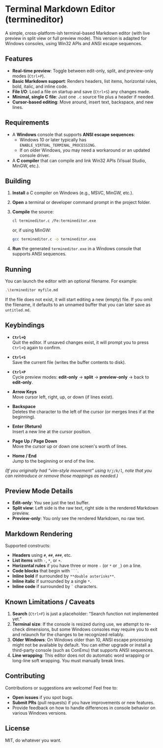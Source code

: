 # Terminal Markdown Editor (termineditor)

A simple, cross-platform-ish terminal-based Markdown editor (with live preview in split view or full preview mode). This version is adapted for Windows consoles, using Win32 APIs and ANSI escape sequences.

## Features

- **Real-time preview**: Toggle between edit-only, split, and preview-only modes (`Ctrl+P`).
- **Basic Markdown support**: Renders headers, list items, horizontal rules, bold, italic, and inline code.
- **File I/O**: Load a file on startup and save (`Ctrl+S`) any changes made.
- **Minimal, single C file**: Just one `.c` source file plus a header if needed.
- **Cursor-based editing**: Move around, insert text, backspace, and new lines.

## Requirements

- A **Windows** console that supports **ANSI escape sequences**:
  - Windows 10 or later typically has `ENABLE_VIRTUAL_TERMINAL_PROCESSING`.
  - If on older Windows, you may need a workaround or an updated console driver.
- A **C compiler** that can compile and link Win32 APIs (Visual Studio, MinGW, etc.).

## Building

1. **Install** a C compiler on Windows (e.g., MSVC, MinGW, etc.).
2. **Open** a terminal or developer command prompt in the project folder.
3. **Compile** the source:

   ```bash
   cl termineditor.c /Fe:termineditor.exe
   ```
   or, if using MinGW:
   ```bash
   gcc termineditor.c -o termineditor.exe
   ```

4. **Run** the generated `termineditor.exe` in a Windows console that supports ANSI sequences.

## Running

You can launch the editor with an optional filename. For example:

```bash
.\termineditor myfile.md
```

If the file does not exist, it will start editing a new (empty) file. If you omit the filename, it defaults to an unnamed buffer that you can later save as `untitled.md`.

## Keybindings

- **`Ctrl+Q`**  
  Quit the editor. If unsaved changes exist, it will prompt you to press `Ctrl+Q` again to confirm.
  
- **`Ctrl+S`**  
  Save the current file (writes the buffer contents to disk).

- **`Ctrl+P`**  
  Cycle preview modes: **edit-only** → **split** → **preview-only** → back to **edit-only**.

- **Arrow Keys**  
  Move cursor left, right, up, or down (if lines exist).

- **Backspace**  
  Deletes the character to the left of the cursor (or merges lines if at the beginning).

- **Enter (Return)**  
  Insert a new line at the cursor position.

- **Page Up / Page Down**  
  Move the cursor up or down one screen's worth of lines.

- **Home / End**  
  Jump to the beginning or end of the line.

*(If you originally had “vim-style movement” using `h/j/k/l`, note that you can reintroduce or remove those mappings as needed.)*

## Preview Mode Details

- **Edit-only**: You see just the text buffer.  
- **Split view**: Left side is the raw text, right side is the rendered Markdown preview.  
- **Preview-only**: You only see the rendered Markdown, no raw text.

## Markdown Rendering

Supported constructs:
- **Headers** using `#`, `##`, `###`, etc.
- **List items** with `-`, `*`, or `+`.
- **Horizontal rules** if you have three or more `-` (or `*` or `_`) on a line.
- **Code blocks** that begin with ````` ``` `````.
- **Inline bold** if surrounded by `**double asterisks**`.
- **Inline italic** if surrounded by a single `*`.
- **Inline code** if surrounded by `` ` `` characters.

## Known Limitations / Caveats

1. **Search** (`Ctrl+F`) is just a placeholder: “Search function not implemented yet.”
2. **Terminal size**: If the console is resized during use, we attempt to re-check dimensions, but some Windows consoles may require you to exit and relaunch for the changes to be recognized reliably.
3. **Older Windows**: On Windows older than 10, ANSI escape processing might not be available by default. You can either upgrade or install a third-party console (such as ConEmu) that supports ANSI sequences.
4. **Line wrapping**: This editor does not do automatic word wrapping or long-line soft wrapping. You must manually break lines.

## Contributing

Contributions or suggestions are welcome! Feel free to:

- **Open issues** if you spot bugs.
- **Submit PRs** (pull requests) if you have improvements or new features.
- Provide feedback on how to handle differences in console behavior on various Windows versions.

## License

MIT, do whatever you want.
